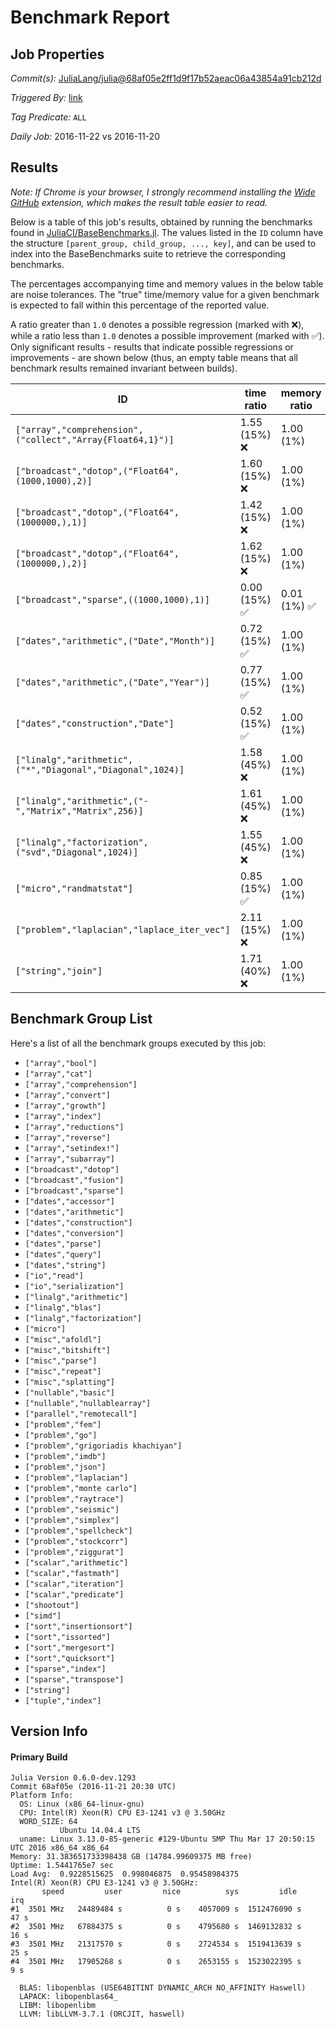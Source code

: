 # Benchmark Report

## Job Properties

*Commit(s):* [JuliaLang/julia@68af05e2ff1d9f17b52aeac06a43854a91cb212d](https://github.com/JuliaLang/julia/commit/68af05e2ff1d9f17b52aeac06a43854a91cb212d)

*Triggered By:* [link](https://github.com/JuliaLang/julia/commit/68af05e2ff1d9f17b52aeac06a43854a91cb212d#commitcomment-19914482)

*Tag Predicate:* `ALL`

*Daily Job:* 2016-11-22 vs 2016-11-20

## Results

*Note: If Chrome is your browser, I strongly recommend installing the [Wide GitHub](https://chrome.google.com/webstore/detail/wide-github/kaalofacklcidaampbokdplbklpeldpj?hl=en)
extension, which makes the result table easier to read.*

Below is a table of this job's results, obtained by running the benchmarks found in
[JuliaCI/BaseBenchmarks.jl](https://github.com/JuliaCI/BaseBenchmarks.jl). The values
listed in the `ID` column have the structure `[parent_group, child_group, ..., key]`,
and can be used to index into the BaseBenchmarks suite to retrieve the corresponding
benchmarks.

The percentages accompanying time and memory values in the below table are noise tolerances. The "true"
time/memory value for a given benchmark is expected to fall within this percentage of the reported value.

A ratio greater than `1.0` denotes a possible regression (marked with :x:), while a ratio less
than `1.0` denotes a possible improvement (marked with :white_check_mark:). Only significant results - results
that indicate possible regressions or improvements - are shown below (thus, an empty table means that all
benchmark results remained invariant between builds).

| ID | time ratio | memory ratio |
|----|------------|--------------|
| `["array","comprehension",("collect","Array{Float64,1}")]` | 1.55 (15%) :x: | 1.00 (1%)  |
| `["broadcast","dotop",("Float64",(1000,1000),2)]` | 1.60 (15%) :x: | 1.00 (1%)  |
| `["broadcast","dotop",("Float64",(1000000,),1)]` | 1.42 (15%) :x: | 1.00 (1%)  |
| `["broadcast","dotop",("Float64",(1000000,),2)]` | 1.62 (15%) :x: | 1.00 (1%)  |
| `["broadcast","sparse",((1000,1000),1)]` | 0.00 (15%) :white_check_mark: | 0.01 (1%) :white_check_mark: |
| `["dates","arithmetic",("Date","Month")]` | 0.72 (15%) :white_check_mark: | 1.00 (1%)  |
| `["dates","arithmetic",("Date","Year")]` | 0.77 (15%) :white_check_mark: | 1.00 (1%)  |
| `["dates","construction","Date"]` | 0.52 (15%) :white_check_mark: | 1.00 (1%)  |
| `["linalg","arithmetic",("*","Diagonal","Diagonal",1024)]` | 1.58 (45%) :x: | 1.00 (1%)  |
| `["linalg","arithmetic",("-","Matrix","Matrix",256)]` | 1.61 (45%) :x: | 1.00 (1%)  |
| `["linalg","factorization",("svd","Diagonal",1024)]` | 1.55 (45%) :x: | 1.00 (1%)  |
| `["micro","randmatstat"]` | 0.85 (15%) :white_check_mark: | 1.00 (1%)  |
| `["problem","laplacian","laplace_iter_vec"]` | 2.11 (15%) :x: | 1.00 (1%)  |
| `["string","join"]` | 1.71 (40%) :x: | 1.00 (1%)  |

## Benchmark Group List

Here's a list of all the benchmark groups executed by this job:

- `["array","bool"]`
- `["array","cat"]`
- `["array","comprehension"]`
- `["array","convert"]`
- `["array","growth"]`
- `["array","index"]`
- `["array","reductions"]`
- `["array","reverse"]`
- `["array","setindex!"]`
- `["array","subarray"]`
- `["broadcast","dotop"]`
- `["broadcast","fusion"]`
- `["broadcast","sparse"]`
- `["dates","accessor"]`
- `["dates","arithmetic"]`
- `["dates","construction"]`
- `["dates","conversion"]`
- `["dates","parse"]`
- `["dates","query"]`
- `["dates","string"]`
- `["io","read"]`
- `["io","serialization"]`
- `["linalg","arithmetic"]`
- `["linalg","blas"]`
- `["linalg","factorization"]`
- `["micro"]`
- `["misc","afoldl"]`
- `["misc","bitshift"]`
- `["misc","parse"]`
- `["misc","repeat"]`
- `["misc","splatting"]`
- `["nullable","basic"]`
- `["nullable","nullablearray"]`
- `["parallel","remotecall"]`
- `["problem","fem"]`
- `["problem","go"]`
- `["problem","grigoriadis khachiyan"]`
- `["problem","imdb"]`
- `["problem","json"]`
- `["problem","laplacian"]`
- `["problem","monte carlo"]`
- `["problem","raytrace"]`
- `["problem","seismic"]`
- `["problem","simplex"]`
- `["problem","spellcheck"]`
- `["problem","stockcorr"]`
- `["problem","ziggurat"]`
- `["scalar","arithmetic"]`
- `["scalar","fastmath"]`
- `["scalar","iteration"]`
- `["scalar","predicate"]`
- `["shootout"]`
- `["simd"]`
- `["sort","insertionsort"]`
- `["sort","issorted"]`
- `["sort","mergesort"]`
- `["sort","quicksort"]`
- `["sparse","index"]`
- `["sparse","transpose"]`
- `["string"]`
- `["tuple","index"]`

## Version Info

#### Primary Build

```
Julia Version 0.6.0-dev.1293
Commit 68af05e (2016-11-21 20:30 UTC)
Platform Info:
  OS: Linux (x86_64-linux-gnu)
  CPU: Intel(R) Xeon(R) CPU E3-1241 v3 @ 3.50GHz
  WORD_SIZE: 64
           Ubuntu 14.04.4 LTS
  uname: Linux 3.13.0-85-generic #129-Ubuntu SMP Thu Mar 17 20:50:15 UTC 2016 x86_64 x86_64
Memory: 31.383651733398438 GB (14784.99609375 MB free)
Uptime: 1.5441765e7 sec
Load Avg:  0.9228515625  0.998046875  0.95458984375
Intel(R) Xeon(R) CPU E3-1241 v3 @ 3.50GHz: 
       speed         user         nice          sys         idle          irq
#1  3501 MHz   24489484 s          0 s    4057009 s  1512476090 s         47 s
#2  3501 MHz   67884375 s          0 s    4795680 s  1469132832 s         16 s
#3  3501 MHz   21317570 s          0 s    2724534 s  1519413639 s         25 s
#4  3501 MHz   17905268 s          0 s    2653155 s  1523022395 s          9 s

  BLAS: libopenblas (USE64BITINT DYNAMIC_ARCH NO_AFFINITY Haswell)
  LAPACK: libopenblas64_
  LIBM: libopenlibm
  LLVM: libLLVM-3.7.1 (ORCJIT, haswell)

```

